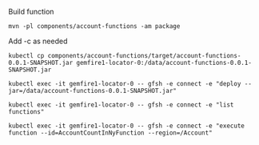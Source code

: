 
Build function

```shell
mvn -pl components/account-functions -am package
```

Add -c <specific-container> as needed
```shell
kubectl cp components/account-functions/target/account-functions-0.0.1-SNAPSHOT.jar gemfire1-locator-0:/data/account-functions-0.0.1-SNAPSHOT.jar
```

```shell
kubectl exec -it gemfire1-locator-0 -- gfsh -e connect -e "deploy --jar=/data/account-functions-0.0.1-SNAPSHOT.jar"
```

```shell
kubectl exec -it gemfire1-locator-0 -- gfsh -e connect -e "list functions"
```

```shell script
kubectl exec -it gemfire1-locator-0 -- gfsh -e connect -e "execute function --id=AccountCountInNyFunction --region=/Account"
```

